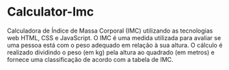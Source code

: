 # Calculator-Imc
Calculadora de Índice de Massa Corporal (IMC) utilizando as tecnologias web HTML, CSS e JavaScript. O IMC é uma medida utilizada para avaliar se uma pessoa está com o peso adequado em relação à sua altura. O cálculo é realizado dividindo o peso (em kg) pela altura ao quadrado (em metros) e fornece uma classificação de acordo com a tabela de IMC.
